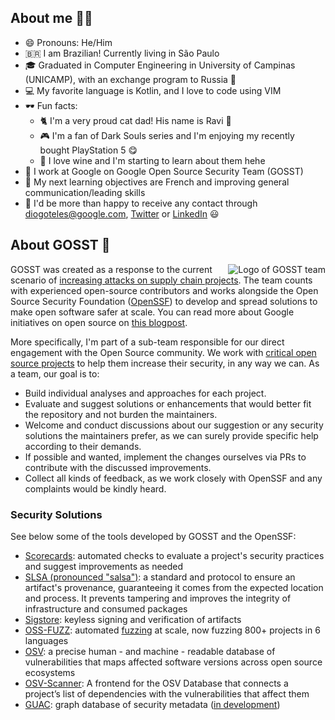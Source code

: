 ## About me 👨‍💻

- 😄 Pronouns: He/Him
- 🇧🇷 I am Brazilian! Currently living in São Paulo
- 🎓 Graduated in Computer Engineering in University of Campinas (UNICAMP), with an exchange program to Russia :school_satchel:
- 💻 My favorite language is Kotlin, and I love to code using VIM
- 🕶️ Fun facts:
  - 🐈 I'm a very proud cat dad! His name is Ravi 🥰
  - 🎮 I'm a fan of Dark Souls series and I'm enjoying my recently bought PlayStation 5 :yum: 
  - 🍷 I love wine and I'm starting to learn about them hehe
- :office: I work at Google on Google Open Source Security Team (GOSST)
- :book: My next learning objectives are French and improving general communication/leading skills
- :speech_balloon: I'd be more than happy to receive any contact through diogoteles@google.com, [Twitter](https://twitter.com/coding_diogo) or [LinkedIn](https://www.linkedin.com/in/diogotelessantanna) 😃


## About GOSST 👻

<img align="right"
 style="padding-left: 20px"
 src="https://user-images.githubusercontent.com/15221358/206766965-c4bf9258-39da-4851-b39a-57e8475d6b47.png"
 alt="Logo of GOSST team">

GOSST was created as a response to the current scenario of [increasing attacks on supply chain projects][supply-chain-attacks]. The team counts with experienced open-source contributors and works alongside the Open Source Security Foundation ([OpenSSF][ossf]) to develop and spread solutions to make open software safer at scale. You can read more about Google initiatives on open source on [this blogpost][open-source-on-google].

More specifically, I'm part of a sub-team responsible for our direct engagement with the Open Source community. We work with [critical open source projects][critical-projects] to help them increase their security, in any way we can. As a team, our goal is to:

* Build individual analyses and approaches for each project.
* Evaluate and suggest solutions or enhancements that would better fit the repository and not burden the maintainers.
* Welcome and conduct discussions about our suggestion or  any security solutions the maintainers prefer, as we can surely provide specific help according to their demands.
* If possible and wanted, implement the changes ourselves via PRs to contribute with the discussed improvements.
* Collect all kinds of feedback, as we work closely with OpenSSF and any complaints would be kindly heard.

### Security Solutions

See below some of the tools developed by GOSST and the OpenSSF:

* [Scorecards][scorecards]: automated checks to evaluate a project's security practices and suggest improvements as needed
* [SLSA (pronounced "salsa")][slsa]: a standard and protocol to ensure an artifact's provenance, guaranteeing it comes from the expected location and process. It prevents tampering and improves the integrity of infrastructure and consumed packages
* [Sigstore][sigstore]: keyless signing and verification of artifacts
* [OSS-FUZZ][oss-fuzz]: automated [fuzzing][fuzzing] at scale, now fuzzing 800+ projects in 6 languages
* [OSV][osv]: a precise human - and machine - readable database of vulnerabilities that maps affected software versions across open source ecosystems
* [OSV-Scanner][osv-scanner]: A frontend for the OSV Database that connects a project’s list of dependencies with the vulnerabilities that affect them
* [GUAC][guac]: graph database of security metadata ([in development][guac-gh])


[critical-projects]: https://github.com/ossf/wg-securing-critical-projects "Description of set of critical Open Source Projects, by OpenSSF"
[fuzzing]: https://en.wikipedia.org/wiki/Fuzzing
[guac]: https://security.googleblog.com/2022/10/announcing-guac-great-pairing-with-slsa.html "blogpost that annouces GUAC"
[guac-gh]: https://github.com/guacsec/guac "GUAC's GitHub project"
[open-source-on-google]: https://opensource.googleblog.com/2021/08/metrics-spikes-and-uncertainty-open-source-contribution-during-a-global-pandemic.html "Blogpost about open source contributions by Google"
[ossf]: https://openssf.org/ "OpenSSF website"
[oss-fuzz]: https://github.com/google/oss-fuzz "OSS-FUZZ website"
[osv]: https://osv.dev/ "OSV website"
[osv-scanner]: https://github.com/google/osv-scanner "GitHub repository for OSV-Scanner"
[supply-chain-attacks]: https://www.sonatype.com/resources/state-of-the-software-supply-chain-2021 "Source with research on software supply chain security"
[scorecards]: https://securityscorecards.dev/ "Scorecards website"
[slsa]: https://slsa.dev/ "SLSA website"
[sigstore]: https://www.sigstore.dev/ "Sigstore website"
